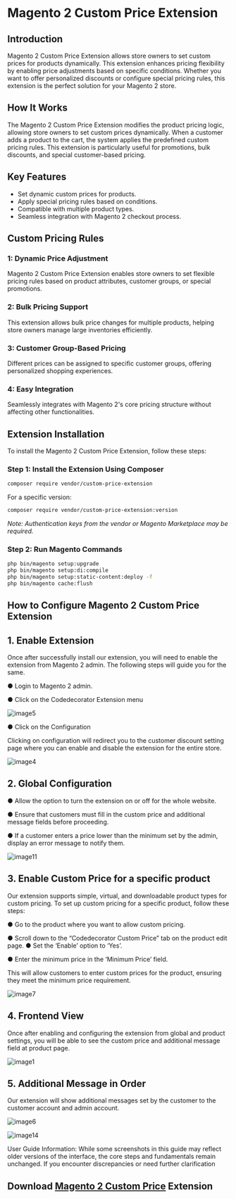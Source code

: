 # Magento 2 Custom Price Extension

## Introduction
Magento 2 Custom Price Extension allows store owners to set custom prices for products dynamically. This extension enhances pricing flexibility by enabling price adjustments based on specific conditions. Whether you want to offer personalized discounts or configure special pricing rules, this extension is the perfect solution for your Magento 2 store.

## How It Works
The Magento 2 Custom Price Extension modifies the product pricing logic, allowing store owners to set custom prices dynamically. When a customer adds a product to the cart, the system applies the predefined custom pricing rules. This extension is particularly useful for promotions, bulk discounts, and special customer-based pricing.

## Key Features
- Set dynamic custom prices for products.
- Apply special pricing rules based on conditions.
- Compatible with multiple product types.
- Seamless integration with Magento 2 checkout process.

## Custom Pricing Rules
### 1: Dynamic Price Adjustment
Magento 2 Custom Price Extension enables store owners to set flexible pricing rules based on product attributes, customer groups, or special promotions.

### 2: Bulk Pricing Support
This extension allows bulk price changes for multiple products, helping store owners manage large inventories efficiently.

### 3: Customer Group-Based Pricing
Different prices can be assigned to specific customer groups, offering personalized shopping experiences.

### 4: Easy Integration
Seamlessly integrates with Magento 2's core pricing structure without affecting other functionalities.

## Extension Installation
To install the Magento 2 Custom Price Extension, follow these steps:

### Step 1: Install the Extension Using Composer
```sh
composer require vendor/custom-price-extension
```
For a specific version:
```sh
composer require vendor/custom-price-extension:version
```
*Note: Authentication keys from the vendor or Magento Marketplace may be required.*

### Step 2: Run Magento Commands
```sh
php bin/magento setup:upgrade
php bin/magento setup:di:compile
php bin/magento setup:static-content:deploy -f
php bin/magento cache:flush
```

## How to Configure Magento 2 Custom Price Extension

## 1.​ Enable Extension

Once after successfully install our extension, you will need to enable the
extension from Magento 2 admin. The following steps will guide you for the same.

●​ Login to Magento 2 admin.

●​ Click on the Codedecorator Extension menu

![image5](https://github.com/user-attachments/assets/98578a5a-2d04-4c59-8b71-90324384542e)

●​ Click on the Configuration

Clicking on configuration will redirect you to the customer discount setting
page where you can enable and disable the extension for the entire store.

![image4](https://github.com/user-attachments/assets/a61163b1-853f-423f-a93e-32a3537df5d8)

## 2.​ Global Configuration
●​ Allow the option to turn the extension on or off for the whole website.

●​ Ensure that customers must fill in the custom price and additional message fields
before proceeding.

●​ If a customer enters a price lower than the minimum set by the admin, display an
error message to notify them.

![image11](https://github.com/user-attachments/assets/b61e8859-e888-4c15-b807-3833022be775)

## 3.​ Enable Custom Price for a specific product
Our extension supports simple, virtual, and downloadable product types for
custom pricing. To set up custom pricing for a specific product, follow these steps:

●​ Go to the product where you want to allow custom pricing.

●​ Scroll down to the “Codedecorator Custom Price” tab on the product edit
page.
●​ Set the ‘Enable’ option to ‘Yes’.

●​ Enter the minimum price in the ‘Minimum Price’ field.

This will allow customers to enter custom prices for the product, ensuring they
meet the minimum price requirement.

![image7](https://github.com/user-attachments/assets/c767241d-681c-4cb3-ba61-5baca3e5cbf2)

## 4.​ Frontend View

Once after enabling and configuring the extension from global and product
settings, you will be able to see the custom price and additional message field at
product page.

![image1](https://github.com/user-attachments/assets/df1d514f-7456-4300-ba77-b792bd914a79)

## 5.​ Additional Message in Order
Our extension will show additional messages set by the customer to the customer
account and admin account.

![image6](https://github.com/user-attachments/assets/e7deaa9f-bf15-4daa-b35f-9ff79bbff874)

![image14](https://github.com/user-attachments/assets/4c1566f0-234c-4b5f-9e88-afaf2261c75e)

User Guide Information: While some screenshots in this guide may reflect older versions of the
interface, the core steps and fundamentals remain unchanged. If you encounter discrepancies
or need further clarification

## Download [Magento 2 Custom Price](https://codedecorator.com/magento-2-custom-price.html) Extension
